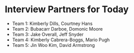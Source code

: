 # Interview Partners for Today

- Team 1: Kimberly Dills, Courtney Hans
- Team 2: Bubacarr Darboe, Domonic Moore
- Team 3: Jake Overall, Jeff Snyder
- Team 4: Kimberly Cabrera-Boggs, Mario Pugh
- Team 5: Jin Woo Kim, David Armstrong
